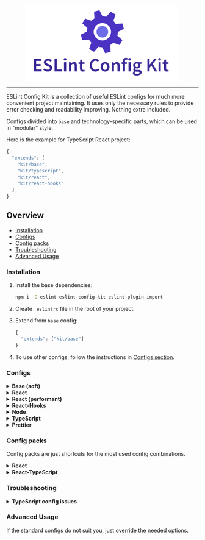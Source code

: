 <p align="center" style="margin-bottom: 0">
  <img src="./logo.png" alt="ESLint Config Kit" />
</p>

---

ESLint Config Kit is a collection of useful ESLint configs for much more convenient project maintaining. It uses only the necessary rules to provide error checking and readability improving. Nothing extra included.

Configs divided into `base` and technology-specific parts, which can be used in "modular" style.

Here is the example for TypeScript React project:

```js
{
  "extends": [
    "kit/base",
    "kit/typescript",
    "kit/react",
    "kit/react-hooks"
  ]
}
```

## Overview

- [Installation](#installation)
- [Configs](#configs)
- [Config packs](#config-packs)
- [Troubleshooting](#troubleshooting)
- [Advanced Usage](#advanced-usage)

### Installation

1. Install the base dependencies:

   ```sh
   npm i -D eslint eslint-config-kit eslint-plugin-import
   ```

2. Create `.eslintrc` file in the root of your project.

3. Extend from `base` config:

   ```js
   {
     "extends": ["kit/base"]
   }
   ```

4. To use other configs, follow the instructions in [Configs section](#configs).

### Configs

<details>
<summary><b>Base (soft)</b></summary>

Differences with `base` config:

- Allow to use `console.log`.  
- Allow to make default exports.  

Installation:

1. Replace `base` with `base/soft`:

   ```diff
   {
     "extends": [
   -   "kit/base",
   +   "kit/base/soft"
     ]
   }
   ```

</details>

<details>
<summary><b>React</b></summary>

Installation:

1. Install dependencies:

   ```sh
   npm i -D babel-eslint eslint-plugin-react
   ```

   **Note:** this config uses babel-eslint parser by default. It requires `babel/core@>=7.2.0` and a valid Babel configuration file to run. If you do not have this already set up, please see the [Babel Usage Guide](https://babeljs.io/docs/en/usage).

2. Extend from `react` config and specify a parser:

   ```diff
   {
   + "parser": "babel-eslint",
     "extends": [
       "kit/base",
   +   "kit/react"
     ]
   }
   ```

3. Enable `react-hooks` config if you use hooks.

</details>

<details>
<summary><b>React (performant)</b></summary>

Differences with `react` config:

- Disallow to use the array indexes for `key` prop.
- Disallow to use arrow functions in jsx, except for DOM components like `button`.
- Disallow to use props spreading (`{...props}`) in jsx, except for DOM components like `button`.

Installation:

1. Install `react` config dependencies.

2. Extend from `react/performant` config (or replace `react` config with it):

   ```diff
   {
     "parser": "babel-eslint",
     "extends": [
       "kit/base",
   -   "kit/react"
   +   "kit/react/performant"
     ]
   }
   ```

3. Enable `react-hooks` config if you use hooks.

</details>

<details>
<summary><b>React-Hooks</b></summary>

Installation:

1. Install `react` config.

2. Install dependencies:

   ```sh
   npm i -D eslint-plugin-react-hooks
   ```

3. Extend from `react-hooks` config:

   ```diff
   {
     "parser": "babel-eslint",
     "extends": [
       "kit/base",
       "kit/react",
   +   "kit/react-hooks"
     ]
   }
   ```

</details>

<details>
<summary><b>Node</b></summary>

This config just enables the `node` env, it doesn't add any rules.

Installation:

1. Extend from `node` config:

   ```diff
   {
     "extends": [
       "kit/base",
   +   "kit/node"
     ]
   }
   ```

</details>

<details>
<summary><b>TypeScript</b></summary>

Installation:

1. Install dependencies:

   ```sh
   npm i -D @typescript-eslint/parser @typescript-eslint/eslint-plugin
   ```

2. Extend from `typescript` config and specify a parser:

   ```diff
   {
   + "parser": "@typescript-eslint/parser",
     "extends": [
       "kit/base",
   +   "kit/typescript"
     ]
   }
   ```

   **Note:** It should be placed **under** any other config. Otherwise, wrong parser may be applied.

</details>

<details>
<summary><b>Prettier</b></summary>

This config just enables the `prettier` plugin and adds `prettier/prettier` rule.

Installation:

1. Install dependencies:

   ```sh
   npm i -D prettier eslint-plugin-prettier
   ```

2. Extend from `prettier` config:

   ```diff
   {
     "extends": [
       "kit/base",
   +   "kit/prettier"
     ]
   }
   ```

3. Create `.prettierrc` file in the root of your project add specify your formatting settings.

4. (optional) Use the recommended settings:

   ```js
   {
     "semi": false,
     "singleQuote": true,
     "tabWidth": 2,
     "quoteProps": "consistent",
     "trailingComma": "all",
     "endOfLine": "lf"
   } 
   ```

</details>

### Config packs

Config packs are just shortcuts for the most used config combinations.

<details>
<summary><b>React</b></summary>

Includes:

- `react`
- `react-hooks`

Installation:

1. Install dependencies:

   ```sh
   npm i -D babel-eslint eslint-plugin-react eslint-plugin-react-hooks
   ```

   **Note:** this config uses babel-eslint parser by default. It requires `babel/core@>=7.2.0` and a valid Babel configuration file to run. If you do not have this already set up, please see the [Babel Usage Guide](https://babeljs.io/docs/en/usage).

2. Extend from `packs/react` config and specify a parser:

   ```diff
   {
   + "parser": "babel-eslint",
     "extends": [
       "kit/base",
   +   "kit/packs/react"
     ]
   }
   ```

</details>

<details>
<summary><b>React-TypeScript</b></summary>

Includes:

- `react`
- `react-hooks`
- `typescript`

Installation:

1. Install dependencies:

   ```sh
   npm i -D eslint-plugin-react eslint-plugin-react-hooks @typescript-eslint/parser @typescript-eslint/eslint-plugin
   ```

   **Note:** this config uses babel-eslint parser by default. It requires `babel/core@>=7.2.0` and a valid Babel configuration file to run. If you do not have this already set up, please see the [Babel Usage Guide](https://babeljs.io/docs/en/usage).

2. Extend from `packs/react-typescript` config and specify a parser:

   ```diff
   {
   + "parser": "@typescript-eslint/parser",
     "extends": [
       "kit/base",
   +   "kit/packs/react-typescript"
     ]
   }
   ```

</details>

### Troubleshooting

<details>
<summary><b>TypeScript config issues</b></summary>

**Issue:** You have used a rule which requires parserServices to be generated. You must therefore provide a value for the "parserOptions.project" property for @typescript-eslint/parser.

**Solution:** You should specify your tsconfig location manually in `parserOptions`:

```diff
{
  "parser": "@typescript-eslint/parser",
+ "parserOptions": {
+   "project": "./tsconfig.json"
+ },
  "extends": [
    "kit/base",
    "kit/typescript"
  ]
}
```

If it doesn't work, try to rename eslint config file to `.eslintrc.js` and resolve `tsconfig.json` path:

```js
const path = require('path')

module.exports = {
  parser: '@typescript-eslint/parser',
  parserOptions: {
    project: path.resolve(__dirname, './tsconfig.json') // or your tsconfig location
  },
  extends: [
    'kit/base',
    'kit/typescript'
  ]
}
```

</details>

### Advanced Usage

If the standard configs do not suit you, just override the needed options.
